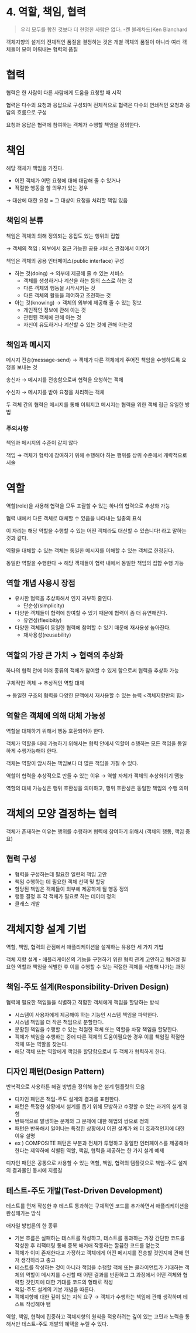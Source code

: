 # 4. 역할, 책임, 협력

> 우리 모두를 합친 것보다 더 현명한 사람은 없다. 
-켄 블래차드(Ken Blanchard

객체지향의 설게의 전체적인 품질을 결정하는 것은 개별 객체의 품질이 아니라 여러 객체들이 모여 이뤄내는 협력의 품질

# 협력

협력은 한 사람이 다른 사람에게 도움을 요청할 때 시작

협력은 다수의 요청과 응답으로 구성되며 전체적으로 협력은 다수의 연쇄적인 요청과 응답의 흐름으로 구성

요청과 응답은 협력에 참여하는 객체가 수행할 책임을 정의한다.

# 책임

해당 객체가 책임을 가진다.

- 어떤 객체가 어떤 요청에 대해 대답해 줄 수 있거나
- 적절한 행동을 할 의무가 있는 경우

→ 대산에 대한 요청 = 그 대상이 요청을 처리할 책임 있음

## 책임의 분류

책임은 객체의 의해 정의되는 응집도 있는 행위의 집합

→ 객체의 책임 : 외부에서 접근 가능한 공용 서비스 관점에서 이야기

책임은 객체의 공용 인터페이스(public interface) 구성

- 하는 것(doing) → 외부에 제공해 줄 수 있는 서비스
    - 객체를 생성하거나 계산을 하는 등의 스스로 하는 것
    - 다른 객체의 행동을 시작시키는 것
    - 다른 객체의 활동을 제어하고 조전하는 것
- 아는 것(knowing) → 객체의 외부에 제공해 줄 수 있는 정보
    - 개인적인 정보에 관해 아는 것
    - 관련된 객체에 관해 아는 것
    - 자신이 유도하거나 계산할 수 있는 것에 관해 아는것

## 책임과 메시지

메시지 전송(message-send) → 객체가 다른 객체에게 주어진 책임을 수행하도록 요청을 보내는 것

송신자 → 메시지를 전송함으로써 협력을 요청하는 객체

수신자 → 메시지를 받아 요청을 처리하는 객체

두 객체 간의 협력은 메시지를 통해 이뤄지고 메시지는 협력을 위한 객체 접근 유일한 방법

### 주의사항

책임과 메시지의 수준이 같지 않다

책임 → 객체가 협력에 참여하기 위해 수행해야 하는 행위를 상위 수준에서 개략적으로 서술

# 역할

역할(role)을 사용해 협력을 모두 포괄할 수 있는 하나의 협력으로 추상화 가능

협력 내에서 다른 객체로 대체할 수 있음을 나타내는 일종의 표식

이 자리는 해당 역할을 수행할 수 있는 어떤 객체라도 대신할 수 있습니다! 라고 말하는 것과 같다.

역활을 대체할 수 있는 객체는 동일한 메시지를 이해할 수 있는 객체로 한정된다.

동일한 역할을 수행한다 → 해당 객체들이 협력 내에서 동일한 책임의 집합 수행 가능

## 역할 개념 사용시 장점

- 유사한 협력을 추상화해서 인지 과부하 줄인다.
    - 단순성(simplicity)
- 다양한 객체들이 협력에 참여할 수 있기 때문에 협력이 좀 더 유연해진다.
    - 유연성(flexibitiy)
- 다양한 객체들이 동일한 협력에 참여할 수 있기 때문에 재사용성 높아진다.
    - 재사용성(reusability)

## 역할의 가장 큰 가치 → 협력의 추상화

하나의 협력 안에 여러 종류의 객체가 참여할 수 있게 함으로써 협력을 추상화 가능

구체적인 객체 → 추상적인 역할 대체

 → 동일한 구조의 협력을 다양한 문맥에서 재사용할 수 있는 능력 <객체지향만의 힘>

## 역할은 객체에 의해 대체 가능성

역할을 대체하기 위해서 행동 호환되어야 한다.

객체가 역할을 대테 가능하기 위해서는 협력 안에서 역할이 수행하는 모든 책임을 동일하게 수행가능해야 한다.

객체는 역할이 암시하는 책임보다 더 많은 책임을 가질 수 있다.

역할이 협력을 추상적으로 만들 수 있는 이유 → 역할 자체가 객체의 추상화이기 땜눙

역할의 대체 가능성은 행위 호환성을 의미하고, 행위 호환성은 동일한 책임의 수행 의미

# 객체의 모양 결정하는 협력

객체가 존재하는 이유는 행위를 수행하며 협력에 참여하기 위해서 (객체의 행동, 책임 중요)

## 협력 구성

- 협력을 구성하는데 필요한 일련의 책임 고안
- 책임 수행하는 데 필요한 객체 선택 및 할당
- 할당된 책임은 객체들이 외부에 제공하게 될 행동 정의
- 행동 결정 후 각 객체가 필요로 하는 데이터 정의
- 클래스 개발

# 객체지향 설계 기법

역할, 책임, 협력의 관점에서 애플리케이션을 설계하는 유용한 세 가지 기법

객체 지향 설계 - 애플리케이션의 기능을 구현하기 위한 협력 관계 고안하고 협려겡 필요한 역할과 책임을 식별한 후 이를 수행할 수 있는 적절한 객체를 식별해 나가는 과정

## 책임-주도 설계(Responsibility-Driven Design)

협력에 필요한 책임들을 식별하고 적합한 객체에게 책임을 할당하는 방식

- 시스템이 사용자에게 제공해야 하는 기능인 시스템 책임을 파악한다.
- 시스템 책임을 더 작은 책임으로 분할한다.
- 분활된 책임을 수행할 수 있는 적절한 객체 또는 역할을 차장 책임을 할당한다.
- 객체가 책임을 수행하는 중에 다른 객체의 도움이필요한 경우 이를 책임질 적절한 객체 또는 역할을 찾는다.
- 해당 객체 또는 역할에게 책임을 할당함으로써 두 객체가 협력하게 한다.

## 디자인 패턴(Design Pattern)

반복적으로 사용하튼 해결 방법을 정의해 놓은 설계 템플릿의 모음

- 디자인 패턴은 책임-주도 설계의 결과를 표현한다.
- 패턴은 특정한 상황에서 설계를 돕기 위해 모방하고 수정할 수 있는 과거의 설계 경험
- 반복적으로 발생하는 문제와 그 문제에 대한 해법의 쌍으로 정의
- 패턴은 반복해서 일어나는 특정한 상황에서 어떤 설계가 왜 더 효과적인지에 대한 이유 설명
- ex ) COMPOSITE 패턴은 부분과 전체가 투명하고 동일한 인터페이스를 제공해야 한다는 제약하에 식별된 역할, 책임, 협력을 제공하는 한 가지 설계 예제

디자인 패턴은 공통으로 사용할 수 있는 역할, 책임, 협력의 템플릿으로 책임-주도 설계의 결과물인 동시에 지름길

## 테스트-주도 개발(Test-Driven Development)

테스트를 먼저 작성한 후 테스트 통과하는 구체적인 코드를 추가하면서 애플리케이션을 완성해가는 방식

애자일 방법론의 한 종류

- 기본 흐름은 실패하는 테스트를 작성하고, 테스트를 통과하는 가장 간단한 코드를 작성한 후 리팩터링 통해 중복 해거애 작동하는 깔끔한 코드를 얻는것
- 객체가 이미 존재한다고 가정하고 객체에게 어떤 메시지를 전송할 것인지에 관해 먼저 생각하라고 충고
- 테스트를 작성하는 것이 아니라 책임을 수행할 객체 또는 클라이언트가 기대하는 객체의 역할이 메시지를 수신할 때 어떤 결과를 반환하고 그 과정에서 어떤 객체와 협력할 것인지에 대한 기대를 코드의 형태로 작성
- 책임-주도 설계의 기본 개념을 따른다.
- 객체지향에 대한 깊이 있는 지식 요구 → 객체가 수행하는 책임에 관해 생각하며 테스트 작성해야 됌

역할, 책임, 협력에 집중하고 객체지향의 원칙을 적용하려는 깊이 있는 고민과 노력을 통해서만 테스트-주도 개발의 혜택을 누릴 수 있다.
